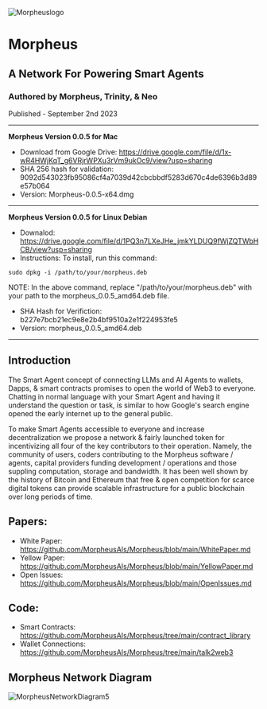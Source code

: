 ![Morpheuslogo](https://github.com/MorpheusAIs/Morpheus/assets/1563345/5b9b1612-bd05-462a-9fd8-977874c5ca8f)

# Morpheus
## A Network For Powering Smart Agents
### Authored by Morpheus, Trinity, & Neo
Published - September 2nd 2023

---------
**Morpheus Version 0.0.5 for Mac**
- Download from Google Drive: https://drive.google.com/file/d/1x-wR4HWjKqT_g6VRjrWPXu3rVm9ukOc9/view?usp=sharing
- SHA 256 hash for validation: 9092d543023fb95086cf4a7039d42cbcbbdf5283d670c4de6396b3d89e57b064
- Version: Morpheus-0.0.5-x64.dmg

---------
**Morpheus Version 0.0.5 for Linux Debian**
- Downalod: https://drive.google.com/file/d/1PQ3n7LXeJHe_jmkYLDUQ9fWjZQTWbHCB/view?usp=sharing
- Instructions: To install, run this command:

`sudo dpkg -i /path/to/your/morpheus.deb`

NOTE: In the above command, replace "/path/to/your/morpheus.deb" with your path to the morpheus_0.0.5_amd64.deb file.
- SHA Hash for Verifiction:
b227e7bcb21ec9e8e2b4bf9510a2e1f224953fe5
- Version: morpheus_0.0.5_amd64.deb

---------
## Introduction 
The Smart Agent concept of connecting LLMs and AI Agents to wallets, Dapps, & smart contracts promises to open the world of Web3 to everyone. Chatting in normal language with your Smart Agent and having it understand the question or task, is similar to how Google's search engine opened the early internet up to the general public.

To make Smart Agents accessible to everyone and increase decentralization we propose a network & fairly launched token for incentivizing all four of the key contributors to their operation. Namely, the community of users, coders contributing to the Morpheus software / agents, capital providers funding development / operations and those suppling computation, storage and bandwidth. It has been well shown by the history of Bitcoin and Ethereum that free & open competition for scarce digital tokens can provide scalable infrastructure for a public blockchain over long periods of time.

## Papers:
- White Paper: https://github.com/MorpheusAIs/Morpheus/blob/main/WhitePaper.md
- Yellow Paper: https://github.com/MorpheusAIs/Morpheus/blob/main/YellowPaper.md
- Open Issues: https://github.com/MorpheusAIs/Morpheus/blob/main/OpenIssues.md

## Code:
- Smart Contracts: https://github.com/MorpheusAIs/Morpheus/tree/main/contract_library
- Wallet Connections: https://github.com/MorpheusAIs/Morpheus/tree/main/talk2web3

## Morpheus Network Diagram
![MorpheusNetworkDiagram5](https://github.com/MorpheusAIs/Morpheus/assets/1563345/19fc43d3-6ceb-4072-9401-ec92de6e1ca6)


